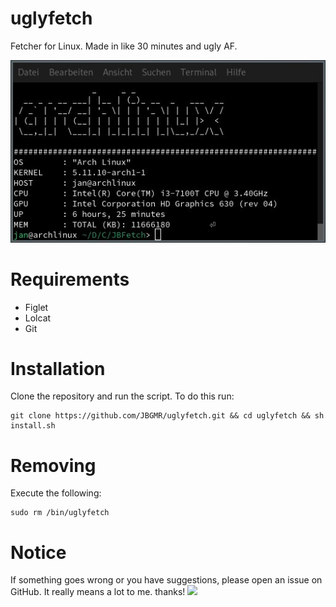 # uglyfetch
Fetcher for Linux. Made in like 30 minutes and ugly AF.

![](demos/uglyfetch_demo.jpg)
# Requirements
- Figlet
- Lolcat
- Git
# Installation
Clone the repository and run the script. To do this run:
```
git clone https://github.com/JBGMR/uglyfetch.git && cd uglyfetch && sh install.sh
```
# Removing
Execute the following:
```
sudo rm /bin/uglyfetch
```
# Notice
If something goes wrong or you have suggestions, please open an issue on GitHub. It really means a lot to me. thanks!
![](https://cdn.cloudflare.steamstatic.com/steamcommunity/public/images/avatars/f7/f71d13a4dd8a5bf5120525a8027b36cb98a3f1d4_full.jpg)
